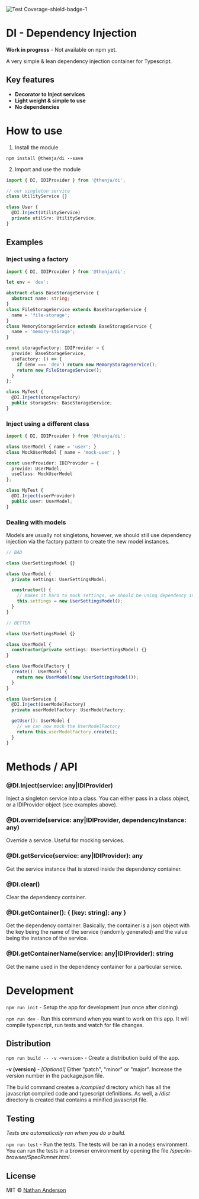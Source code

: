 ![Test Coverage-shield-badge-1](https://img.shields.io/badge/Test%20Coverage-97.5%25-brightgreen.svg)

# DI - Dependency Injection

__Work in progress__ - Not available on npm yet.

A very simple & lean dependency injection container for Typescript.

## Key features

* __Decorator to Inject services__
* __Light weight & simple to use__
* __No dependencies__

# How to use

1. Install the module

``npm install @thenja/di --save``

2. Import and use the module

```typescript
import { DI, IDIProvider } from '@thenja/di';

// our singleton service
class UtilityService {}

class User {
  @DI.Inject(UtilityService)
  private utilSrv: UtilityService;
}
```

## Examples

### Inject using a factory

```typescript
import { DI, IDIProvider } from '@thenja/di';

let env = 'dev';

abstract class BaseStorageService {
  abstract name: string;
}
class FileStorageService extends BaseStorageService {
  name = 'file-storage';
}
class MemoryStorageService extends BaseStorageService {
  name = 'memory-storage';
}

const storageFactory: IDIProvider = {
  provide: BaseStorageService,
  useFactory: () => {
    if (env === 'dev') return new MemoryStorageService();
    return new FileStorageService();
  }
};

class MyTest {
  @DI.Inject(storageFactory)
  public storageSrv: BaseStorageService;
}
```

### Inject using a different class

```typescript
import { DI, IDIProvider } from '@thenja/di';

class UserModel { name = 'user'; }
class MockUserModel { name = 'mock-user'; }

const userProvider: IDIProvider = {
  provide: UserModel,
  useClass: MockUserModel
};

class MyTest {
  @DI.Inject(userProvider)
  public user: UserModel;
}
```

### Dealing with models

Models are usually not singletons, however, we should still use dependency injection via the factory pattern to create the new model instances.

```typescript
// BAD

class UserSettingsModel {}

class UserModel {
  private settings: UserSettingsModel;

  constructor() {
    // makes it hard to mock settings, we should be using dependency injection
    this.settings = new UserSettingsModel();
  }
}

// BETTER

class UserSettingsModel {}

class UserModel {
  constructor(private settings: UserSettingsModel) {}
}

class UserModelFactory {
  create(): UserModel {
    return new UserModel(new UserSettingsModel());
  }
}

class UserService {
  @DI.Inject(UserModelFactory)
  private userModelFactory: UserModelFactory;

  getUser(): UserModel {
    // we can now mock the UserModelFactory
    return this.userModelFactory.create();
  }
}
```

# Methods / API

### @DI.Inject(service: any|IDIProvider)

Inject a singleton service into a class. You can either pass in a class object, or a IDIProvider object (see examples above).

### @DI.override(service: any|IDIProvider, dependencyInstance: any)

Override a service. Useful for mocking services.

### @DI.getService(service: any|IDIProvider): any

Get the service instance that is stored inside the dependency container.

### @DI.clear()

Clear the dependency container.

### @DI.getContainer(): { [key: string]: any }

Get the dependency container. Basically, the container is a json object with the key being the name of the service (randomly generated) and the value being the instance of the service.

### @DI.getContainerName(service: any|IDIProvider): string

Get the name used in the dependency container for a particular service.

# Development

``npm run init`` - Setup the app for development (run once after cloning)

``npm run dev`` - Run this command when you want to work on this app. It will
compile typescript, run tests and watch for file changes.

## Distribution

``npm run build -- -v <version>`` - Create a distribution build of the app.

__-v (version)__ - _[Optional]_ Either "patch", "minor" or "major". Increase
the version number in the package.json file.

The build command creates a _/compiled_ directory which has all the javascript
compiled code and typescript definitions. As well, a _/dist_ directory is 
created that contains a minified javascript file.

## Testing

_Tests are automatically ran when you do a build._

``npm run test`` - Run the tests. The tests will be ran in a nodejs environment.
You can run the tests in a browser environment by opening the file 
_/spec/in-browser/SpecRunner.html_.

## License

MIT © [Nathan Anderson](https://github.com/nathan-andosen)